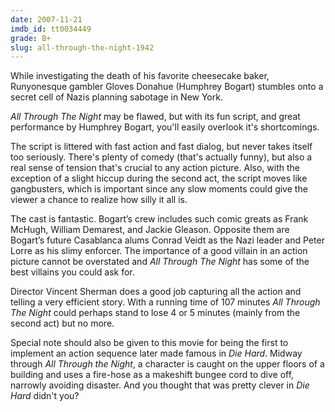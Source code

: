 ```yaml
---
date: 2007-11-21
imdb_id: tt0034449
grade: B+
slug: all-through-the-night-1942
---
```


While investigating the death of his favorite cheesecake baker, Runyonesque gambler Gloves Donahue (Humphrey Bogart) stumbles onto a secret cell of Nazis planning sabotage in New York.

_All Through The Night_ may be flawed, but with its fun script, and great performance by Humphrey Bogart, you'll easily overlook it's shortcomings.

The script is littered with fast action and fast dialog, but never takes itself too seriously. There's plenty of comedy (that's actually funny), but also a real sense of tension that's crucial to any action picture. Also, with the exception of a slight hiccup during the second act, the script moves like gangbusters, which is important since any slow moments could give the viewer a chance to realize how silly it all is.

The cast is fantastic. Bogart’s crew includes such comic greats as Frank McHugh, William Demarest, and Jackie Gleason. Opposite them are Bogart’s future Casablanca alums Conrad Veidt as the Nazi leader and Peter Lorre as his slimy enforcer. The importance of a good villain in an action picture cannot be overstated and _All Through The Night_ has some of the best villains you could ask for.

Director Vincent Sherman does a good job capturing all the action and telling a very efficient story. With a running time of 107 minutes _All Through The Night_ could perhaps stand to lose 4 or 5 minutes (mainly from the second act) but no more.

Special note should also be given to this movie for being the first to implement an action sequence later made famous in <span data-imdb-id="tt0095016">_Die Hard_</span>. Midway through _All Through the Night_, a character is caught on the upper floors of a building and uses a fire-hose as a makeshift bungee cord to dive off, narrowly avoiding disaster. And you thought that was pretty clever in _Die Hard_ didn't you?
